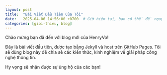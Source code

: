 ```yaml
---
layout: post
title:  "Bài Viết Đầu Tiên Của Tôi"
date:   2025-04-06 14:56:00 +0700  # Giờ hiện tại, bạn có thể để nguyên hoặc sửa chút
categories: [gioi-thieu, blog]
---
```


Chào mừng bạn đã đến với blog mới của HenryVo!

Đây là bài viết đầu tiên, được tạo bằng Jekyll và host trên GitHub Pages.
Tôi sẽ dùng blog này để chia sẻ các kiến thức, kinh nghiệm về giải pháp công nghệ thông tin.

Hy vọng sẽ nhận được sự ủng hộ của các bạn!

